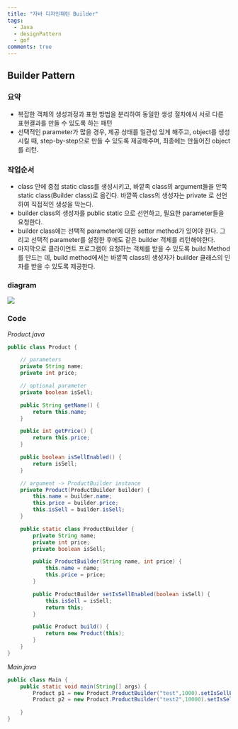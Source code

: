 ```yaml
---
title: "자바 디자인패턴 Builder"
tags:
  - Java
  - designPattern
  - gof
comments: true
---
```


## Builder Pattern

 ### 요약

* 복잡한 객체의 생성과정과 표현 방법을 분리하여 동일한 생성 절차에서 서로 다른 표현결과를 만들 수 있도록 하는 패턴
* 선택적인 parameter가 많을 경우, 제공 상태를 일관성 있게 해주고, object를 생성시킬 때, step-by-step으로 만들 수 있도록 제공해주며, 최종에는 만들어진 object를 리턴.

### 작업순서

* class 안에 중첩 static class를 생성시키고, 바깥족 class의 argument들을 안쪽 static class(Builder class)로 옮긴다. 바깥쪽 class의 생성자는 private 로 선언하여 직접적인 생성을 막는다.
* builder class의 생성자를 public static 으로 선언하고, 필요한 parameter들을 요청한다.
* builder class에는 선택적 parameter에 대한 setter method가 있어야 한다. 그리고 선택적 parameter를 설정한 후에도 같은 builder 객체를 리턴해야한다.
* 마지막으로 클라이언트 프로그램이 요청하는 객체를 받을 수 있도록 build Method 를 만드는 데, build method에서는 바깥쪽 class의 생성자가 buiilder 클래스의 인자를 받을 수 있도록 제공한다.

### diagram

![](http://www.modelit.xyz/wp-content/uploads/2017/05/Builder2.png)

### Code

*Product.java*

```java
public class Product {

    // parameters
    private String name;
    private int price;

    // optional parameter
    private boolean isSell;

    public String getName() {
        return this.name;
    }

    public int getPrice() {
        return this.price;
    }

    public boolean isSellEnabled() {
        return isSell;
    }

    // argument -> ProductBuilder instance
    private Product(ProductBuilder builder) {
        this.name = builder.name;
        this.price = builder.price;
        this.isSell = builder.isSell;
    }

    public static class ProductBuilder {
        private String name;
        private int price;
        private boolean isSell;

        public ProductBuilder(String name, int price) {
            this.name = name;
            this.price = price;
        }

        public ProductBuilder setIsSellEnabled(boolean isSell) {
            this.isSell = isSell;
            return this;
        }

        public Product build() {
            return new Product(this);
        }
    }
}
```

*Main.java*

```java
public class Main {
    public static void main(String[] args) {
        Product p1 = new Product.ProductBuilder("test",1000).setIsSellEnabled(true).build();
        Product p2 = new Product.ProductBuilder("test2",10000).setIsSellEnabled(false).build();

    }
}
```
